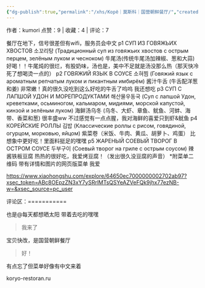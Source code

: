 ```yaml
---
{"dg-publish":true,"permalink":"/xhs/Корё｜莫斯科｜国营朝鲜餐厅/","created":"2025-03-17T22:20:26.035+08:00","updated":"2025-03-17T22:20:26.035+08:00"}
---
```


作者：kumori
点赞：9   |   收藏：4   |   评论：7

餐厅在地下，信号很差但有wifi，服务员会中文
p1 СУП ИЗ ГОВЯЖЬИХ ХВОСТОВ 소꼬리탕 (Традиционный суп из говяжьих хвостов с острым перцем, зелёным луком и чесноком) 牛尾汤(传统牛尾汤加辣椒、葱和大蒜) 好喝！！牛尾炖的很烂，有股奶味，汤也是，美中不足就是汤没那么热（那天快冷死了想喝烫一点的）
p2 ГОВЯЖИЙ ЯЗЫК В СОУСЕ 소혀찜 (Говяжий язык с ароматным репчатым луком и пикантным имбирём) 酱汁牛舌 (牛舌配洋葱和姜) 非常嫩！真的很久没吃到这么好吃的牛舌了呜呜 我还想吃
p3 СУП С ЛАПШОЙ УДОН И МОРЕПРОДУКТАМИ 해산물우동국 (Суп с лапшой Удон, креветками, осьминогом, кальмаром, мидиями, морской капустой, кинзой и зелёным луком) 海鲜汤乌冬 (乌冬、大虾、章鱼、鱿鱼、河蚌、海带、香菜和葱) 很丰盛ww 不过感觉有一点点腥，我对海鲜的喜爱只到虾&鱿鱼
p4 КОРЕЙСКИЕ РОЛЛЫ 김밥 (Классические роллы с рисом, говядиной, огурцом, морковью, яйцом) 紫菜卷（米饭、牛肉、黄瓜、胡萝卜、鸡蛋） 比想象中更好吃！里面料挺足的嘿嘿
p5 ЖАРЕНЫЙ СОЕВЫЙ ТВОРОГ В ОСТРОМ СОУСЕ 두부구이 (Соевый творог на гриле с острым соусом) 辣酱铁板豆腐 热热的很好吃，我爱烤豆腐！（发出很久没豆腐的声音）
*附菜单二维码
带有详情和图片的网页版菜单 我爱

https://www.xiaohongshu.com/explore/64650ec7000000002702ab97?xsec_token=ABc8OEpzZN3xY7ySRrlMTsQSYeAZVeFQk9jhx77ezNB-w=&xsec_source=pc_user

评论区：===========

也是@每天都想晒太阳 带着去吃的嘿嘿

> 我来了

宝贝快改，是国营朝鲜餐厅

> 好！

有点忘了但菜单好像有中文来着

koryo-restoran.ru